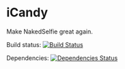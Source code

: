 # iCandy
Make NakedSelfie great again.

Build status: [![Build Status](https://travis-ci.org/vladimir-tikhonov/iCandy.svg?branch=master)](https://travis-ci.org/vladimir-tikhonov/iCandy)

Dependencies: [![Dependencies Status](https://david-dm.org/vladimir-tikhonov/iCandy.svg)](https://david-dm.org/vladimir-tikhonov/iCandy)
